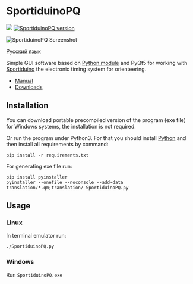 # SportiduinoPQ

![](https://github.com/sportiduino/SportiduinoPQ/workflows/Python%20package/badge.svg)
[![SportiduinoPQ version](https://img.shields.io/github/v/release/sportiduino/sportiduinopq)](https://github.com/sportiduino/sportiduinopq/releases)

![SportiduinoPQ Screenshot](/images/main1.JPG)

[Русский язык](README.ru.md)

Simple GUI software based on [Python module](https://github.com/sportiduino/sportiduinoPython) 
and PyQt5 for working with [Sportiduino](https://github.com/sportiduino/sportiduino) the electronic timing system for orienteering.

- [Manual](https://github.com/sportiduino/sportiduino/blob/master/Doc/en/UserManual.md)
- [Downloads](https://github.com/sportiduino/SportiduinoPQ/releases)


## Installation

You can download portable precompiled version of the program (exe file) for Windows systems,
the installation is not required. 

Or run the program under Python3.
For that you should install [Python](https://www.python.org/) and then install all requirements by command:

```commandline
pip install -r requirements.txt
```

For generating exe file run:

```commandline
pip install pyinstaller
pyinstaller --onefile --noconsole --add-data translation/*.qm;translation/ SportiduinoPQ.py
```

## Usage

### Linux

In terminal emulator run:

```sh
./SportiduinoPQ.py
```

### Windows

Run `SportiduinoPQ.exe`

